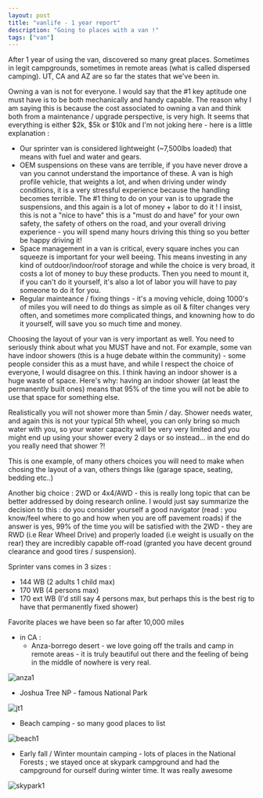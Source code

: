 ```yaml
---
layout: post
title: "vanlife - 1 year report"
description: "Going to places with a van !"
tags: ["van"]
---
```


After 1 year of using the van, discovered so many great places. Sometimes in legit campgrounds, sometimes in remote areas (what is called dispersed camping). UT, CA and AZ are so far the states that we've been in.

Owning a van is not for everyone. I would say that the #1 key aptitude one must have is to be both mechanically and handy capable. The reason why I am saying this is because the cost associated to owning a van and think both from a maintenance / upgrade perspective, is very high. It seems that everything is either $2k, $5k or $10k and I'm not joking here - here is a little explanation : 
- Our sprinter van is considered lightweight (~7,500lbs loaded) that means with fuel and water and gears.
- OEM suspensions on these vans are terrible, if you have never drove a van you cannot understand the importance of these. A van is high profile vehicle, that weights a lot, and when driving under windy conditions, it is a very stressful experience because the handling becomes terrible. The #1 thing to do on your van is to upgrade the suspensions, and this again is a lot of money + labor to do it ! I insist, this is not a "nice to have" this is a "must do and have" for your own safety, the safety of others on the road, and your overall driving experience - you will spend many hours driving this thing so you better be happy driving it!
- Space management in a van is critical, every square inches you can squeeze is important for your well beeing. This means investing in any kind of outdoor/indoor/roof storage and while the choice is very broad, it costs a lot of money to buy these products. Then you need to mount it, if you can't do it yourself, it's also a lot of labor you will have to pay someone to do it for you. 
- Regular mainteance / fixing things - it's a moving vehicle, doing 1000's of miles you will need to do things as simple as oil & filter changes very often, and sometimes more complicated things, and knowning how to do it yourself, will save you so much time and money.

Choosing the layout of your van is very important as well. You need to seriously think about what you MUST have and not.
For example, some van have indoor showers (this is a huge debate within the community) - some people consider this as a must have, and while I respect the choice of everyone, I would disagree on this. I think having an indoor shower is a huge waste of space. Here's why: having an indoor shower (at least the permanently built ones) means that 95% of the time you will not be able to use that space for something else. 

Realistically you will not shower more than 5min / day. Shower needs water, and again this is not your typical 5th wheel, you can only bring so much water with you, so your water capacity will be very very limited and you might end up using your shower every 2 days or so instead... in the end do you really need that shower ?!

This is one example, of many others choices you will need to make when chosing the layout of a van, others things like (garage space, seating, bedding etc..)

Another big choice : 2WD or 4x4/AWD - this is really long topic that can be better addressed by doing research online. I would just say summarize the decision to this : do you consider yourself a good navigator (read : you know/feel where to go and how when you are off pavement roads) if the answer is yes, 99% of the time you will be satisfied with the 2WD - they are RWD (i.e Rear Wheel Drive) and properly loaded (i.e weight is usually on the rear) they are incredibly capable off-road (granted you have decent ground clearance and good tires / suspension).

Sprinter vans comes in 3 sizes : 
* 144 WB (2 adults 1 child max)
* 170 WB (4 persons max)
* 170 ext WB (I'd still say 4 persons max, but perhaps this is the best rig to have that permanently fixed shower)

Favorite places we have been so far after 10,000 miles
* in CA : 
  * Anza-borrego desert - we love going off the trails and camp in remote areas - it is truly beautiful out there and the feeling of being in the middle of nowhere is very real.

![anza1](https://github.com/rpere/images/assets/4296878/4b13b1eb-5e88-49ce-a2b2-bd17bc2e7809)

  * Joshua Tree NP - famous National Park

![jt1](https://github.com/rpere/images/assets/4296878/91ba788a-1144-4fce-8d64-8fd9e11d5f80)

  * Beach camping - so many good places to list 

![beach1](https://github.com/rpere/images/assets/4296878/d87f615f-cb7c-41a3-9325-1bce25a7aec2)

  * Early fall / Winter mountain camping - lots of places in the National Forests ; we stayed once at skypark campground and had the campground for ourself during winter time. It was really awesome 

![skypark1](https://github.com/rpere/images/assets/4296878/daf97926-04ad-45ba-87a6-5934809fd51b)
